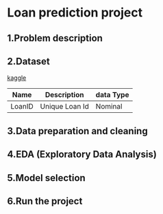 # Loan prediction project
## 1.Problem description

## 2.Dataset 
[kaggle](https://www.kaggle.com/datasets/altruistdelhite04/loan-prediction-problem-dataset/code)

|Name|Description|data Type|
|---|---|---|
LoanID|Unique Loan Id|Nominal|

## 3.Data preparation and cleaning

## 4.EDA (Exploratory Data Analysis)
## 5.Model selection
## 6.Run the project
